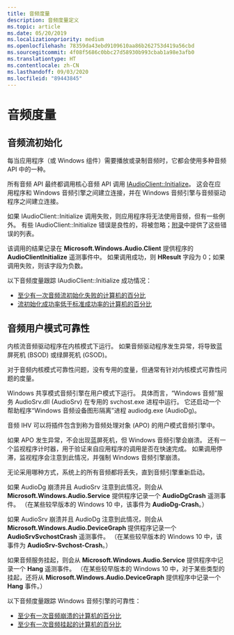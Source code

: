 ```yaml
---
title: 音频度量
description: 音频度量定义
ms.topic: article
ms.date: 05/20/2019
ms.localizationpriority: medium
ms.openlocfilehash: 78359da43ebd9109610aa86b262753d419a56cbd
ms.sourcegitcommit: 4f08f5686c0bbc27d58930b993cbab1a98e3afb0
ms.translationtype: HT
ms.contentlocale: zh-CN
ms.lasthandoff: 09/03/2020
ms.locfileid: "89443845"
---
```

# <a name="audio-measures"></a>音频度量

## <a name="audio-stream-initialization"></a>音频流初始化

每当应用程序（或 Windows 组件）需要播放或录制音频时，它都会使用多种音频 API 中的一种。

所有音频 API 最终都调用核心音频 API 调用 [IAudioClient::Initialize](/windows/win32/api/audioclient/nf-audioclient-iaudioclient-initialize)。 这会在应用程序和 Windows 音频引擎之间建立连接，并在 Windows 音频引擎与音频驱动程序之间建立连接。

如果 IAudioClient::Initialize 调用失败，则应用程序将无法使用音频，但有一些例外。 有些 IAudioClient::Initialize 错误是良性的，将被忽略；[附录](measure-appendix.md)中提供了这些错误的列表。

该调用的结果记录在 **Microsoft.Windows.Audio.Client** 提供程序的 **AudioClientInitialize** 遥测事件中。 如果调用成功，则 **HResult** 字段为 0；如果调用失败，则该字段为负数。

以下音频度量跟踪 IAudioClient::Initialize 成功情况：
* [至少有一次音频流初始化失败的计算机的百分比](pct-machines-with-at-least-one-audio-stream-initialization-failure.md)
* [流初始化成功率低于标准成功率的计算机的百分比](pct-machines-with-subpar-stream-initialization-success-rate.md)

## <a name="audio-user-mode-reliability"></a>音频用户模式可靠性

内核流音频驱动程序在内核模式下运行。 如果音频驱动程序发生异常，将导致蓝屏死机 (BSOD) 或绿屏死机 (GSOD)。

对于音频内核模式可靠性问题，没有专用的度量，但通常有针对内核模式可靠性问题的度量。

Windows 共享模式音频引擎在用户模式下运行。 具体而言，“Windows 音频”服务 AudioSrv.dll (AudioSrv) 在专用的 svchost.exe 进程中运行。 它还启动一个帮助程序“Windows 音频设备图形隔离”进程 audiodg.exe (AudioDg)。

音频 IHV 可以将插件包含到称为音频处理对象 (APO) 的用户模式音频引擎中。

如果 APO 发生异常，不会出现蓝屏死机，但 Windows 音频引擎会崩溃。 还有一个监视程序计时器，用于验证来自应用程序的调用是否在快速完成。 如果调用停滞，监视程序会注意到此情况，并强制 Windows 音频引擎崩溃。

无论采用哪种方式，系统上的所有音频都将丢失，直到音频引擎重新启动。

如果 AudioDg 崩溃并且 AudioSrv 注意到此情况，则会从 **Microsoft.Windows.Audio.Service** 提供程序记录一个 **AudioDgCrash** 遥测事件。 （在某些较早版本的 Windows 10 中，该事件为 **AudioDg-Crash**。）

如果 AudioSrv 崩溃并且 AudioDg 注意到此情况，则会从 **Microsoft.Windows.Audio.DeviceGraph** 提供程序记录一个 **AudioSrvSvchostCrash** 遥测事件。 （在某些较早版本的 Windows 10 中，该事件为 **AudioSrv-Svchost-Crash**。）

如果音频服务挂起，则会从 **Microsoft.Windows.Audio.Service** 提供程序中记录一个 **Hang** 遥测事件。 （在某些较早版本的 Windows 10 中，对于某些类型的挂起，还将从 **Microsoft.Windows.Audio.DeviceGraph** 提供程序中记录一个 **Hang** 事件。）

以下音频度量跟踪 Windows 音频引擎的可靠性：
* [至少有一次音频崩溃的计算机的百分比](percent-machines-with-at-least-one-audio-crash.md)
* [至少有一次音频挂起的计算机的百分比](pct-machines-with-at-least-one-audio-hang.md)